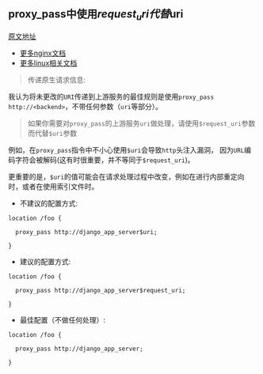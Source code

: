 ## proxy_pass中使用$request_uri代替$uri

[原文地址](https://github.com/trimstray/nginx-admins-handbook/blob/master/doc/RULES.md#rationale-72)
- [更多nginx文档](https://weiliang-ms.github.io/nginx/)
- [更多linux相关文档](https://weiliang-ms.github.io/wl-awesome/)

> 传递原生请求信息:

我认为将未更改的`URI`传递到上游服务的最佳规则是使用`proxy_pass http://<backend>`，不带任何参数（`uri`等部分）。


> 如果你需要对`proxy_pass`的上游服务`uri`做处理，请使用`$request_uri`参数而代替`$uri`参数

例如，在`proxy_pass`指令中不小心使用`$uri`会导致`http`头注入漏洞，
因为`URL`编码字符会被解码(这有时很重要，并不等同于`$request_uri`)。

更重要的是，`$uri`的值可能会在请求处理过程中改变，例如在进行内部重定向时，或者在使用索引文件时。


- 不建议的配置方式:

```nginx configuration
location /foo {

  proxy_pass http://django_app_server$uri;

}
```

- 建议的配置方式:

```nginx configuration
location /foo {

  proxy_pass http://django_app_server$request_uri;

}
```

- 最佳配置（不做任何处理）:

```nginx configuration
location /foo {

  proxy_pass http://django_app_server;

}
```